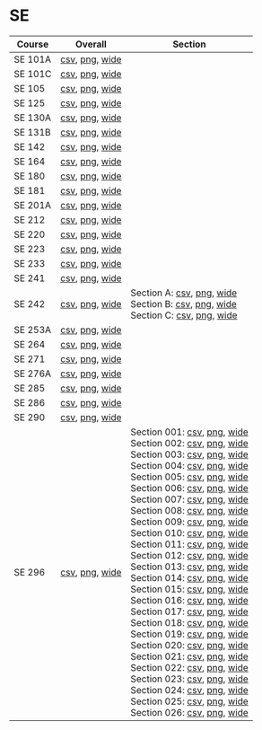 # SE

| Course | Overall | Section |
| ------ | ------- | ------- |
| SE 101A | [csv](https://github.com/UCSD-Historical-Enrollment-Data/2023Fall/blob/main/overall/SE%20101A.csv), [png](https://raw.githubusercontent.com/UCSD-Historical-Enrollment-Data/2023Fall/main/plot_overall/SE%20101A.png), [wide](https://raw.githubusercontent.com/UCSD-Historical-Enrollment-Data/2023Fall/main/plot_overall_wide/SE%20101A.png) |  |
| SE 101C | [csv](https://github.com/UCSD-Historical-Enrollment-Data/2023Fall/blob/main/overall/SE%20101C.csv), [png](https://raw.githubusercontent.com/UCSD-Historical-Enrollment-Data/2023Fall/main/plot_overall/SE%20101C.png), [wide](https://raw.githubusercontent.com/UCSD-Historical-Enrollment-Data/2023Fall/main/plot_overall_wide/SE%20101C.png) |  |
| SE 105 | [csv](https://github.com/UCSD-Historical-Enrollment-Data/2023Fall/blob/main/overall/SE%20105.csv), [png](https://raw.githubusercontent.com/UCSD-Historical-Enrollment-Data/2023Fall/main/plot_overall/SE%20105.png), [wide](https://raw.githubusercontent.com/UCSD-Historical-Enrollment-Data/2023Fall/main/plot_overall_wide/SE%20105.png) |  |
| SE 125 | [csv](https://github.com/UCSD-Historical-Enrollment-Data/2023Fall/blob/main/overall/SE%20125.csv), [png](https://raw.githubusercontent.com/UCSD-Historical-Enrollment-Data/2023Fall/main/plot_overall/SE%20125.png), [wide](https://raw.githubusercontent.com/UCSD-Historical-Enrollment-Data/2023Fall/main/plot_overall_wide/SE%20125.png) |  |
| SE 130A | [csv](https://github.com/UCSD-Historical-Enrollment-Data/2023Fall/blob/main/overall/SE%20130A.csv), [png](https://raw.githubusercontent.com/UCSD-Historical-Enrollment-Data/2023Fall/main/plot_overall/SE%20130A.png), [wide](https://raw.githubusercontent.com/UCSD-Historical-Enrollment-Data/2023Fall/main/plot_overall_wide/SE%20130A.png) |  |
| SE 131B | [csv](https://github.com/UCSD-Historical-Enrollment-Data/2023Fall/blob/main/overall/SE%20131B.csv), [png](https://raw.githubusercontent.com/UCSD-Historical-Enrollment-Data/2023Fall/main/plot_overall/SE%20131B.png), [wide](https://raw.githubusercontent.com/UCSD-Historical-Enrollment-Data/2023Fall/main/plot_overall_wide/SE%20131B.png) |  |
| SE 142 | [csv](https://github.com/UCSD-Historical-Enrollment-Data/2023Fall/blob/main/overall/SE%20142.csv), [png](https://raw.githubusercontent.com/UCSD-Historical-Enrollment-Data/2023Fall/main/plot_overall/SE%20142.png), [wide](https://raw.githubusercontent.com/UCSD-Historical-Enrollment-Data/2023Fall/main/plot_overall_wide/SE%20142.png) |  |
| SE 164 | [csv](https://github.com/UCSD-Historical-Enrollment-Data/2023Fall/blob/main/overall/SE%20164.csv), [png](https://raw.githubusercontent.com/UCSD-Historical-Enrollment-Data/2023Fall/main/plot_overall/SE%20164.png), [wide](https://raw.githubusercontent.com/UCSD-Historical-Enrollment-Data/2023Fall/main/plot_overall_wide/SE%20164.png) |  |
| SE 180 | [csv](https://github.com/UCSD-Historical-Enrollment-Data/2023Fall/blob/main/overall/SE%20180.csv), [png](https://raw.githubusercontent.com/UCSD-Historical-Enrollment-Data/2023Fall/main/plot_overall/SE%20180.png), [wide](https://raw.githubusercontent.com/UCSD-Historical-Enrollment-Data/2023Fall/main/plot_overall_wide/SE%20180.png) |  |
| SE 181 | [csv](https://github.com/UCSD-Historical-Enrollment-Data/2023Fall/blob/main/overall/SE%20181.csv), [png](https://raw.githubusercontent.com/UCSD-Historical-Enrollment-Data/2023Fall/main/plot_overall/SE%20181.png), [wide](https://raw.githubusercontent.com/UCSD-Historical-Enrollment-Data/2023Fall/main/plot_overall_wide/SE%20181.png) |  |
| SE 201A | [csv](https://github.com/UCSD-Historical-Enrollment-Data/2023Fall/blob/main/overall/SE%20201A.csv), [png](https://raw.githubusercontent.com/UCSD-Historical-Enrollment-Data/2023Fall/main/plot_overall/SE%20201A.png), [wide](https://raw.githubusercontent.com/UCSD-Historical-Enrollment-Data/2023Fall/main/plot_overall_wide/SE%20201A.png) |  |
| SE 212 | [csv](https://github.com/UCSD-Historical-Enrollment-Data/2023Fall/blob/main/overall/SE%20212.csv), [png](https://raw.githubusercontent.com/UCSD-Historical-Enrollment-Data/2023Fall/main/plot_overall/SE%20212.png), [wide](https://raw.githubusercontent.com/UCSD-Historical-Enrollment-Data/2023Fall/main/plot_overall_wide/SE%20212.png) |  |
| SE 220 | [csv](https://github.com/UCSD-Historical-Enrollment-Data/2023Fall/blob/main/overall/SE%20220.csv), [png](https://raw.githubusercontent.com/UCSD-Historical-Enrollment-Data/2023Fall/main/plot_overall/SE%20220.png), [wide](https://raw.githubusercontent.com/UCSD-Historical-Enrollment-Data/2023Fall/main/plot_overall_wide/SE%20220.png) |  |
| SE 223 | [csv](https://github.com/UCSD-Historical-Enrollment-Data/2023Fall/blob/main/overall/SE%20223.csv), [png](https://raw.githubusercontent.com/UCSD-Historical-Enrollment-Data/2023Fall/main/plot_overall/SE%20223.png), [wide](https://raw.githubusercontent.com/UCSD-Historical-Enrollment-Data/2023Fall/main/plot_overall_wide/SE%20223.png) |  |
| SE 233 | [csv](https://github.com/UCSD-Historical-Enrollment-Data/2023Fall/blob/main/overall/SE%20233.csv), [png](https://raw.githubusercontent.com/UCSD-Historical-Enrollment-Data/2023Fall/main/plot_overall/SE%20233.png), [wide](https://raw.githubusercontent.com/UCSD-Historical-Enrollment-Data/2023Fall/main/plot_overall_wide/SE%20233.png) |  |
| SE 241 | [csv](https://github.com/UCSD-Historical-Enrollment-Data/2023Fall/blob/main/overall/SE%20241.csv), [png](https://raw.githubusercontent.com/UCSD-Historical-Enrollment-Data/2023Fall/main/plot_overall/SE%20241.png), [wide](https://raw.githubusercontent.com/UCSD-Historical-Enrollment-Data/2023Fall/main/plot_overall_wide/SE%20241.png) |  |
| SE 242 | [csv](https://github.com/UCSD-Historical-Enrollment-Data/2023Fall/blob/main/overall/SE%20242.csv), [png](https://raw.githubusercontent.com/UCSD-Historical-Enrollment-Data/2023Fall/main/plot_overall/SE%20242.png), [wide](https://raw.githubusercontent.com/UCSD-Historical-Enrollment-Data/2023Fall/main/plot_overall_wide/SE%20242.png) | Section A: [csv](https://github.com/UCSD-Historical-Enrollment-Data/2023Fall/blob/main/section/SE%20242_A.csv), [png](https://raw.githubusercontent.com/UCSD-Historical-Enrollment-Data/2023Fall/main/plot_section/SE%20242_A.png), [wide](https://raw.githubusercontent.com/UCSD-Historical-Enrollment-Data/2023Fall/main/plot_section_wide/SE%20242_A.png)<br>Section B: [csv](https://github.com/UCSD-Historical-Enrollment-Data/2023Fall/blob/main/section/SE%20242_B.csv), [png](https://raw.githubusercontent.com/UCSD-Historical-Enrollment-Data/2023Fall/main/plot_section/SE%20242_B.png), [wide](https://raw.githubusercontent.com/UCSD-Historical-Enrollment-Data/2023Fall/main/plot_section_wide/SE%20242_B.png)<br>Section C: [csv](https://github.com/UCSD-Historical-Enrollment-Data/2023Fall/blob/main/section/SE%20242_C.csv), [png](https://raw.githubusercontent.com/UCSD-Historical-Enrollment-Data/2023Fall/main/plot_section/SE%20242_C.png), [wide](https://raw.githubusercontent.com/UCSD-Historical-Enrollment-Data/2023Fall/main/plot_section_wide/SE%20242_C.png) |
| SE 253A | [csv](https://github.com/UCSD-Historical-Enrollment-Data/2023Fall/blob/main/overall/SE%20253A.csv), [png](https://raw.githubusercontent.com/UCSD-Historical-Enrollment-Data/2023Fall/main/plot_overall/SE%20253A.png), [wide](https://raw.githubusercontent.com/UCSD-Historical-Enrollment-Data/2023Fall/main/plot_overall_wide/SE%20253A.png) |  |
| SE 264 | [csv](https://github.com/UCSD-Historical-Enrollment-Data/2023Fall/blob/main/overall/SE%20264.csv), [png](https://raw.githubusercontent.com/UCSD-Historical-Enrollment-Data/2023Fall/main/plot_overall/SE%20264.png), [wide](https://raw.githubusercontent.com/UCSD-Historical-Enrollment-Data/2023Fall/main/plot_overall_wide/SE%20264.png) |  |
| SE 271 | [csv](https://github.com/UCSD-Historical-Enrollment-Data/2023Fall/blob/main/overall/SE%20271.csv), [png](https://raw.githubusercontent.com/UCSD-Historical-Enrollment-Data/2023Fall/main/plot_overall/SE%20271.png), [wide](https://raw.githubusercontent.com/UCSD-Historical-Enrollment-Data/2023Fall/main/plot_overall_wide/SE%20271.png) |  |
| SE 276A | [csv](https://github.com/UCSD-Historical-Enrollment-Data/2023Fall/blob/main/overall/SE%20276A.csv), [png](https://raw.githubusercontent.com/UCSD-Historical-Enrollment-Data/2023Fall/main/plot_overall/SE%20276A.png), [wide](https://raw.githubusercontent.com/UCSD-Historical-Enrollment-Data/2023Fall/main/plot_overall_wide/SE%20276A.png) |  |
| SE 285 | [csv](https://github.com/UCSD-Historical-Enrollment-Data/2023Fall/blob/main/overall/SE%20285.csv), [png](https://raw.githubusercontent.com/UCSD-Historical-Enrollment-Data/2023Fall/main/plot_overall/SE%20285.png), [wide](https://raw.githubusercontent.com/UCSD-Historical-Enrollment-Data/2023Fall/main/plot_overall_wide/SE%20285.png) |  |
| SE 286 | [csv](https://github.com/UCSD-Historical-Enrollment-Data/2023Fall/blob/main/overall/SE%20286.csv), [png](https://raw.githubusercontent.com/UCSD-Historical-Enrollment-Data/2023Fall/main/plot_overall/SE%20286.png), [wide](https://raw.githubusercontent.com/UCSD-Historical-Enrollment-Data/2023Fall/main/plot_overall_wide/SE%20286.png) |  |
| SE 290 | [csv](https://github.com/UCSD-Historical-Enrollment-Data/2023Fall/blob/main/overall/SE%20290.csv), [png](https://raw.githubusercontent.com/UCSD-Historical-Enrollment-Data/2023Fall/main/plot_overall/SE%20290.png), [wide](https://raw.githubusercontent.com/UCSD-Historical-Enrollment-Data/2023Fall/main/plot_overall_wide/SE%20290.png) |  |
| SE 296 | [csv](https://github.com/UCSD-Historical-Enrollment-Data/2023Fall/blob/main/overall/SE%20296.csv), [png](https://raw.githubusercontent.com/UCSD-Historical-Enrollment-Data/2023Fall/main/plot_overall/SE%20296.png), [wide](https://raw.githubusercontent.com/UCSD-Historical-Enrollment-Data/2023Fall/main/plot_overall_wide/SE%20296.png) | Section 001: [csv](https://github.com/UCSD-Historical-Enrollment-Data/2023Fall/blob/main/section/SE%20296_001.csv), [png](https://raw.githubusercontent.com/UCSD-Historical-Enrollment-Data/2023Fall/main/plot_section/SE%20296_001.png), [wide](https://raw.githubusercontent.com/UCSD-Historical-Enrollment-Data/2023Fall/main/plot_section_wide/SE%20296_001.png)<br>Section 002: [csv](https://github.com/UCSD-Historical-Enrollment-Data/2023Fall/blob/main/section/SE%20296_002.csv), [png](https://raw.githubusercontent.com/UCSD-Historical-Enrollment-Data/2023Fall/main/plot_section/SE%20296_002.png), [wide](https://raw.githubusercontent.com/UCSD-Historical-Enrollment-Data/2023Fall/main/plot_section_wide/SE%20296_002.png)<br>Section 003: [csv](https://github.com/UCSD-Historical-Enrollment-Data/2023Fall/blob/main/section/SE%20296_003.csv), [png](https://raw.githubusercontent.com/UCSD-Historical-Enrollment-Data/2023Fall/main/plot_section/SE%20296_003.png), [wide](https://raw.githubusercontent.com/UCSD-Historical-Enrollment-Data/2023Fall/main/plot_section_wide/SE%20296_003.png)<br>Section 004: [csv](https://github.com/UCSD-Historical-Enrollment-Data/2023Fall/blob/main/section/SE%20296_004.csv), [png](https://raw.githubusercontent.com/UCSD-Historical-Enrollment-Data/2023Fall/main/plot_section/SE%20296_004.png), [wide](https://raw.githubusercontent.com/UCSD-Historical-Enrollment-Data/2023Fall/main/plot_section_wide/SE%20296_004.png)<br>Section 005: [csv](https://github.com/UCSD-Historical-Enrollment-Data/2023Fall/blob/main/section/SE%20296_005.csv), [png](https://raw.githubusercontent.com/UCSD-Historical-Enrollment-Data/2023Fall/main/plot_section/SE%20296_005.png), [wide](https://raw.githubusercontent.com/UCSD-Historical-Enrollment-Data/2023Fall/main/plot_section_wide/SE%20296_005.png)<br>Section 006: [csv](https://github.com/UCSD-Historical-Enrollment-Data/2023Fall/blob/main/section/SE%20296_006.csv), [png](https://raw.githubusercontent.com/UCSD-Historical-Enrollment-Data/2023Fall/main/plot_section/SE%20296_006.png), [wide](https://raw.githubusercontent.com/UCSD-Historical-Enrollment-Data/2023Fall/main/plot_section_wide/SE%20296_006.png)<br>Section 007: [csv](https://github.com/UCSD-Historical-Enrollment-Data/2023Fall/blob/main/section/SE%20296_007.csv), [png](https://raw.githubusercontent.com/UCSD-Historical-Enrollment-Data/2023Fall/main/plot_section/SE%20296_007.png), [wide](https://raw.githubusercontent.com/UCSD-Historical-Enrollment-Data/2023Fall/main/plot_section_wide/SE%20296_007.png)<br>Section 008: [csv](https://github.com/UCSD-Historical-Enrollment-Data/2023Fall/blob/main/section/SE%20296_008.csv), [png](https://raw.githubusercontent.com/UCSD-Historical-Enrollment-Data/2023Fall/main/plot_section/SE%20296_008.png), [wide](https://raw.githubusercontent.com/UCSD-Historical-Enrollment-Data/2023Fall/main/plot_section_wide/SE%20296_008.png)<br>Section 009: [csv](https://github.com/UCSD-Historical-Enrollment-Data/2023Fall/blob/main/section/SE%20296_009.csv), [png](https://raw.githubusercontent.com/UCSD-Historical-Enrollment-Data/2023Fall/main/plot_section/SE%20296_009.png), [wide](https://raw.githubusercontent.com/UCSD-Historical-Enrollment-Data/2023Fall/main/plot_section_wide/SE%20296_009.png)<br>Section 010: [csv](https://github.com/UCSD-Historical-Enrollment-Data/2023Fall/blob/main/section/SE%20296_010.csv), [png](https://raw.githubusercontent.com/UCSD-Historical-Enrollment-Data/2023Fall/main/plot_section/SE%20296_010.png), [wide](https://raw.githubusercontent.com/UCSD-Historical-Enrollment-Data/2023Fall/main/plot_section_wide/SE%20296_010.png)<br>Section 011: [csv](https://github.com/UCSD-Historical-Enrollment-Data/2023Fall/blob/main/section/SE%20296_011.csv), [png](https://raw.githubusercontent.com/UCSD-Historical-Enrollment-Data/2023Fall/main/plot_section/SE%20296_011.png), [wide](https://raw.githubusercontent.com/UCSD-Historical-Enrollment-Data/2023Fall/main/plot_section_wide/SE%20296_011.png)<br>Section 012: [csv](https://github.com/UCSD-Historical-Enrollment-Data/2023Fall/blob/main/section/SE%20296_012.csv), [png](https://raw.githubusercontent.com/UCSD-Historical-Enrollment-Data/2023Fall/main/plot_section/SE%20296_012.png), [wide](https://raw.githubusercontent.com/UCSD-Historical-Enrollment-Data/2023Fall/main/plot_section_wide/SE%20296_012.png)<br>Section 013: [csv](https://github.com/UCSD-Historical-Enrollment-Data/2023Fall/blob/main/section/SE%20296_013.csv), [png](https://raw.githubusercontent.com/UCSD-Historical-Enrollment-Data/2023Fall/main/plot_section/SE%20296_013.png), [wide](https://raw.githubusercontent.com/UCSD-Historical-Enrollment-Data/2023Fall/main/plot_section_wide/SE%20296_013.png)<br>Section 014: [csv](https://github.com/UCSD-Historical-Enrollment-Data/2023Fall/blob/main/section/SE%20296_014.csv), [png](https://raw.githubusercontent.com/UCSD-Historical-Enrollment-Data/2023Fall/main/plot_section/SE%20296_014.png), [wide](https://raw.githubusercontent.com/UCSD-Historical-Enrollment-Data/2023Fall/main/plot_section_wide/SE%20296_014.png)<br>Section 015: [csv](https://github.com/UCSD-Historical-Enrollment-Data/2023Fall/blob/main/section/SE%20296_015.csv), [png](https://raw.githubusercontent.com/UCSD-Historical-Enrollment-Data/2023Fall/main/plot_section/SE%20296_015.png), [wide](https://raw.githubusercontent.com/UCSD-Historical-Enrollment-Data/2023Fall/main/plot_section_wide/SE%20296_015.png)<br>Section 016: [csv](https://github.com/UCSD-Historical-Enrollment-Data/2023Fall/blob/main/section/SE%20296_016.csv), [png](https://raw.githubusercontent.com/UCSD-Historical-Enrollment-Data/2023Fall/main/plot_section/SE%20296_016.png), [wide](https://raw.githubusercontent.com/UCSD-Historical-Enrollment-Data/2023Fall/main/plot_section_wide/SE%20296_016.png)<br>Section 017: [csv](https://github.com/UCSD-Historical-Enrollment-Data/2023Fall/blob/main/section/SE%20296_017.csv), [png](https://raw.githubusercontent.com/UCSD-Historical-Enrollment-Data/2023Fall/main/plot_section/SE%20296_017.png), [wide](https://raw.githubusercontent.com/UCSD-Historical-Enrollment-Data/2023Fall/main/plot_section_wide/SE%20296_017.png)<br>Section 018: [csv](https://github.com/UCSD-Historical-Enrollment-Data/2023Fall/blob/main/section/SE%20296_018.csv), [png](https://raw.githubusercontent.com/UCSD-Historical-Enrollment-Data/2023Fall/main/plot_section/SE%20296_018.png), [wide](https://raw.githubusercontent.com/UCSD-Historical-Enrollment-Data/2023Fall/main/plot_section_wide/SE%20296_018.png)<br>Section 019: [csv](https://github.com/UCSD-Historical-Enrollment-Data/2023Fall/blob/main/section/SE%20296_019.csv), [png](https://raw.githubusercontent.com/UCSD-Historical-Enrollment-Data/2023Fall/main/plot_section/SE%20296_019.png), [wide](https://raw.githubusercontent.com/UCSD-Historical-Enrollment-Data/2023Fall/main/plot_section_wide/SE%20296_019.png)<br>Section 020: [csv](https://github.com/UCSD-Historical-Enrollment-Data/2023Fall/blob/main/section/SE%20296_020.csv), [png](https://raw.githubusercontent.com/UCSD-Historical-Enrollment-Data/2023Fall/main/plot_section/SE%20296_020.png), [wide](https://raw.githubusercontent.com/UCSD-Historical-Enrollment-Data/2023Fall/main/plot_section_wide/SE%20296_020.png)<br>Section 021: [csv](https://github.com/UCSD-Historical-Enrollment-Data/2023Fall/blob/main/section/SE%20296_021.csv), [png](https://raw.githubusercontent.com/UCSD-Historical-Enrollment-Data/2023Fall/main/plot_section/SE%20296_021.png), [wide](https://raw.githubusercontent.com/UCSD-Historical-Enrollment-Data/2023Fall/main/plot_section_wide/SE%20296_021.png)<br>Section 022: [csv](https://github.com/UCSD-Historical-Enrollment-Data/2023Fall/blob/main/section/SE%20296_022.csv), [png](https://raw.githubusercontent.com/UCSD-Historical-Enrollment-Data/2023Fall/main/plot_section/SE%20296_022.png), [wide](https://raw.githubusercontent.com/UCSD-Historical-Enrollment-Data/2023Fall/main/plot_section_wide/SE%20296_022.png)<br>Section 023: [csv](https://github.com/UCSD-Historical-Enrollment-Data/2023Fall/blob/main/section/SE%20296_023.csv), [png](https://raw.githubusercontent.com/UCSD-Historical-Enrollment-Data/2023Fall/main/plot_section/SE%20296_023.png), [wide](https://raw.githubusercontent.com/UCSD-Historical-Enrollment-Data/2023Fall/main/plot_section_wide/SE%20296_023.png)<br>Section 024: [csv](https://github.com/UCSD-Historical-Enrollment-Data/2023Fall/blob/main/section/SE%20296_024.csv), [png](https://raw.githubusercontent.com/UCSD-Historical-Enrollment-Data/2023Fall/main/plot_section/SE%20296_024.png), [wide](https://raw.githubusercontent.com/UCSD-Historical-Enrollment-Data/2023Fall/main/plot_section_wide/SE%20296_024.png)<br>Section 025: [csv](https://github.com/UCSD-Historical-Enrollment-Data/2023Fall/blob/main/section/SE%20296_025.csv), [png](https://raw.githubusercontent.com/UCSD-Historical-Enrollment-Data/2023Fall/main/plot_section/SE%20296_025.png), [wide](https://raw.githubusercontent.com/UCSD-Historical-Enrollment-Data/2023Fall/main/plot_section_wide/SE%20296_025.png)<br>Section 026: [csv](https://github.com/UCSD-Historical-Enrollment-Data/2023Fall/blob/main/section/SE%20296_026.csv), [png](https://raw.githubusercontent.com/UCSD-Historical-Enrollment-Data/2023Fall/main/plot_section/SE%20296_026.png), [wide](https://raw.githubusercontent.com/UCSD-Historical-Enrollment-Data/2023Fall/main/plot_section_wide/SE%20296_026.png) |
